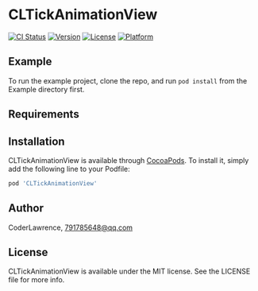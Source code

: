 # CLTickAnimationView

[![CI Status](https://img.shields.io/travis/CoderLawrence/CLTickAnimationView.svg?style=flat)](https://travis-ci.org/CoderLawrence/CLTickAnimationView)
[![Version](https://img.shields.io/cocoapods/v/CLTickAnimationView.svg?style=flat)](https://cocoapods.org/pods/CLTickAnimationView)
[![License](https://img.shields.io/cocoapods/l/CLTickAnimationView.svg?style=flat)](https://cocoapods.org/pods/CLTickAnimationView)
[![Platform](https://img.shields.io/cocoapods/p/CLTickAnimationView.svg?style=flat)](https://cocoapods.org/pods/CLTickAnimationView)

## Example

To run the example project, clone the repo, and run `pod install` from the Example directory first.

## Requirements

## Installation

CLTickAnimationView is available through [CocoaPods](https://cocoapods.org). To install
it, simply add the following line to your Podfile:

```ruby
pod 'CLTickAnimationView'
```

## Author

CoderLawrence, 791785648@qq.com

## License

CLTickAnimationView is available under the MIT license. See the LICENSE file for more info.
